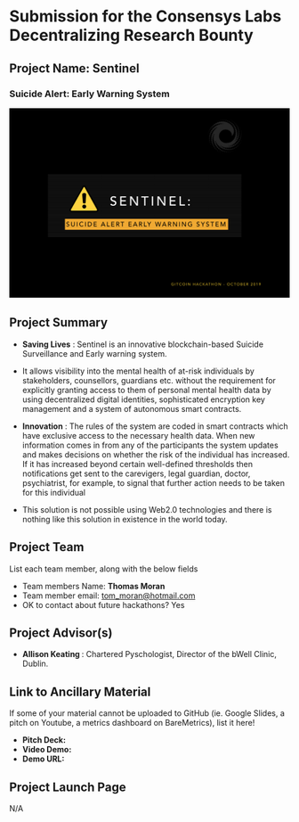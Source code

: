 # Submission for the Consensys Labs Decentralizing Research Bounty

## Project Name: Sentinel

### Suicide Alert: Early Warning System

![](Supporting_Material/Sentinel-landing.png)

## Project Summary
- <b>Saving Lives</b> : Sentinel is an innovative blockchain-based Suicide Surveillance and Early warning system. 

- It allows visibility into the mental health of at-risk individuals by stakeholders, counsellors, guardians etc. without the requirement for explicitly granting access to them of personal mental health data by using decentralized digital identities, sophisticated encryption key management and a system of autonomous smart contracts. 

- <b>Innovation</b> : The rules of the system are coded in smart contracts which have exclusive access to the necessary health data. When new information comes in from any of the participants the system updates and makes decisions on whether the risk of the individual has increased. If it has increased beyond certain well-defined thresholds then notifications get sent to the carevigers, legal guardian, doctor, psychiatrist, for example, to signal that further action needs to be taken for this individual  

- This solution is not possible using Web2.0 technologies and there is nothing like this solution in existence in the world today. 


## Project Team
List each team member, along with the below fields

* Team members Name: <b> Thomas Moran </b>
* Team member email: tom_moran@hotmail.com
* OK to contact about future hackathons? Yes

## Project Advisor(s)
* <b> Allison Keating </b> : Chartered Pyschologist, Director of the bWell Clinic, Dublin. 

## Link to Ancillary Material
If some of your material cannot be uploaded to GitHub (ie. Google Slides, a pitch on Youtube, a metrics dashboard on BareMetrics), list it here!

- **Pitch Deck:**
- **Video Demo:**
- **Demo URL:**

## Project Launch Page
N/A 
